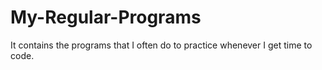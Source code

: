 # My-Regular-Programs
It contains the programs that I often do to practice whenever I get time to code.
